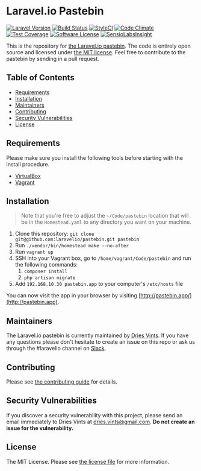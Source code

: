 # Laravel.io Pastebin

[![Laravel Version](https://shield.with.social/cc/github/laravelio/pastebin/master.svg?style=flat-square)](https://packagist.org/packages/laravel/framework)
[![Build Status](https://travis-ci.org/laravelio/pastebin.svg?branch=master)](https://travis-ci.org/laravelio/pastebin)
[![StyleCI](https://styleci.io/repos/80994622/shield?branch=master)](https://styleci.io/repos/80994622)
[![Code Climate](https://lima.codeclimate.com/github/laravelio/pastebin/badges/gpa.svg)](https://lima.codeclimate.com/github/laravelio/pastebin)
[![Test Coverage](https://lima.codeclimate.com/github/laravelio/pastebin/badges/coverage.svg)](https://lima.codeclimate.com/github/laravelio/pastebin/coverage)
[![Software License](https://img.shields.io/badge/license-MIT-brightgreen.svg?style=flat-square)](license.txt)
[![SensioLabsInsight](https://insight.sensiolabs.com/projects/6c1df3e8-3e43-40c4-be31-65dfd9a2030b/mini.png)](https://insight.sensiolabs.com/projects/6c1df3e8-3e43-40c4-be31-65dfd9a2030b)

This is the repository for [the Laravel.io pastebin](https://paste.laravel.io). The code is entirely open source and licensed under [the MIT license](license.txt). Feel free to contribute to the pastebin by sending in a pull request.

## Table of Contents

- [Requirements](#requirements)
- [Installation](#installation)
- [Maintainers](#maintainers)
- [Contributing](#contributing)
- [Security Vulnerabilities](#security-vulnerabilities)
- [License](#license)

## Requirements

Please make sure you install the following tools before starting with the install procedure.

- [VirtualBox](https://www.virtualbox.org/)
- [Vagrant](https://www.vagrantup.com/)

## Installation

> Note that you're free to adjust the `~/Code/pastebin` location that will be in the `Homestead.yaml` to any directory you want on your machine.

1. Clone this repository: `git clone git@github.com:laravelio/pastebin.git pastebin`
2. Run `./vendor/bin/homestead make --no-after`
3. Run `vagrant up`
4. SSH into your Vagrant box, go to `/home/vagrant/Code/pastebin` and run the following commands:
    1. `composer install`
    2. `php artisan migrate`
5. Add `192.168.10.30 pastebin.app` to your computer's `/etc/hosts` file

You can now visit the app in your browser by visiting [http://pastebin.app/](http://pastebin.app).

## Maintainers

The Laravel.io pastebin is currently maintained by [Dries Vints](https://github.com/driesvints). If you have any questions please don't hesitate to create an issue on this repo or ask us through the #laravelio channel on [Slack](https://larachat.slack.com).

## Contributing

Please see [the contributing guide](contributing.md) for details.

## Security Vulnerabilities

If you discover a security vulnerability with this project, please send an email immediately to Dries Vints at [dries.vints@gmail.com](mailto:dries.vints@gmail.com). **Do not create an issue for the vulnerability.**

## License

The MIT License. Please see [the license file](license.txt) for more information.
